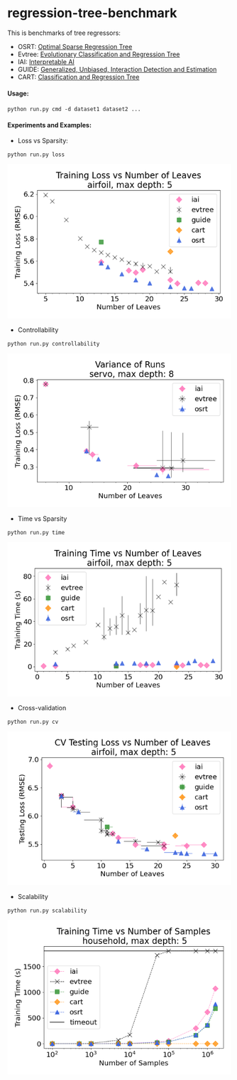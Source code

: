 # regression-tree-benchmark
This is benchmarks of tree regressors: 
* OSRT: [Optimal Sparse Regression Tree](https://github.com/zbw8388/RegressionTrees)
* Evtree: [Evolutionary Classification and Regression Tree](https://cran.r-project.org/web/packages/evtree/vignettes/evtree.pdf)
* IAI: [Interpretable AI](https://www.interpretable.ai/products/optimal-trees/)
* GUIDE: [Generalized, Unbiased, Interaction Detection and Estimation](https://pages.stat.wisc.edu/~loh/guide.html)
* CART: [Classification and Regression Tree](https://scikit-learn.org/stable/modules/generated/sklearn.tree.DecisionTreeRegressor.html)


#### Usage:
```
python run.py cmd -d dataset1 dataset2 ...
```

#### Experiments and Examples:
+ Loss vs Sparsity: 
```
python run.py loss
```
![loss output](figures/loss/airfoil_depth_5.png)
+ Controllability
```
python run.py controllability
```
![variance output](figures/controllability/servo_depth_8.png)
+ Time vs Sparsity
```
python run.py time
```
![loss output](figures/time/airfoil_depth_5.png)
+ Cross-validation
```
python run.py cv
```
![loss output](figures/cv/airfoil_depth5_test.png)
+ Scalability
```
python run.py scalability
```
![loss output](figures/scalability/household.png)
